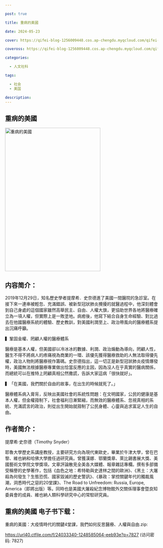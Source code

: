 ```yaml
---

post: true

title: 重病的美國

date: 2024-05-23

cover: https://qifei-blog-1256009448.cos.ap-chengdu.myqcloud.com/qifei-blog/663742df0ea9cb1403c0a052.jpg

coveross: https://qifei-blog-1256009448.cos.ap-chengdu.myqcloud.com/qifei-blog/663742df0ea9cb1403c0a052.jpg

categories:

  - 人文社科

tags:

  - 社会
  - 美国

description:
---
```


## 重病的美國
<img alt="重病的美國" class="aligncenter loading" data-was-processed="true" decoding="async" fetchpriority="high" height="471" src="https://qifei-blog-1256009448.cos.ap-chengdu.myqcloud.com/qifei-blog/663742df0ea9cb1403c0a052.jpg  " style="cursor: zoom-in;" width="314"/>

## 内容简介：

2019年12月29日，知名歷史學者提摩希．史奈德進了美國一間醫院的急診室。在接下來一連串被輕忽、充滿錯誤、被新型冠狀肺炎攪擾的就醫過程中，他深刻體會到自己身處的這個國家雖然高舉民主、自由、人權大旗，更協助世界各地將醫療確立為一項人權，但實際上是一敗塗地。病癒後，他寫下結合自身生命經驗、對比過去在他國醫療系統的體驗、歷史教訓，對美國利潤至上、政治帶風向的醫療體系提出沉痛呼籲。

▍鞏固金權、罔顧人權的醫療體系

醫療是基本人權，但美國卻以冷冰冰的數據、利潤、政治煽動為導向，罔顧人性，醫生不得不將病人的疼痛視為商業的一環、該優先獲得醫療救助的人無法取得優先權，政治人物則將醫療視作籌碼。史奈德指出，這一切正是新型冠狀肺炎疫情爆發時，美國無法根據醫療專業做出恰當反應的主因，因為沒人在乎真實的醫病關係，而總統可以在推特上罔顧真相公然撒謊，告訴大家這病「很快就好」。

▍「在美國，我們關於自由的故事，在出生的時候就死了。」

醫療體系病入膏肓，反映出美國社會的系統性問題：在文明國家，公民的健康是基本人權，但金權箝制下，社會福利日漸緊縮，而無效的醫療體系、忽視真相的系統、充滿謊言的政治，則從出生開始就箝制了公民身體、心靈與追求富足人生的自由。

## 作者简介：

提摩希‧史奈德（Timothy Snyder）

耶魯大學歷史系講座教授，主要研究方向為現代東歐史，畢業於牛津大學，曾在巴黎、維也納和哈佛大學擔任過研究員。曾獲漢娜．鄂蘭獎章、萊比錫書展大獎、美國藝術文學院文學獎項，文章評論散見全美各大媒體、報章雜誌專欄。撰有多部備受稱譽的史學著作，包括《血色之地：希特勒與史達林之間的歐洲》、《黑土：大屠殺為何發生？生態恐慌、國家毀滅的歷史警訊》、《暴政：掌控關鍵年代的獨裁風潮，洞悉時代之惡的20堂課》、The Road to Unfreedom: Russia, Europe, America（即將出版）等。同時也是美國大屠殺紀念博物館外交關係理事會暨良知委員會的成員、維也納人類科學研究中心的常駐研究員。

## 重病的美國 电子书下载：
重病的美國：大疫情時代的關鍵4堂課，我們如何反思醫療、人權與自由.zip: 

https://url40.ctfile.com/f/24033340-1248585064-eeb93e?p=7827 (访问密码: 7827)
